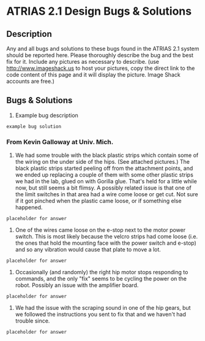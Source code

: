 # ATRIAS 2.1 Design Bugs & Solutions #

## Description ##

Any and all bugs and solutions to these bugs found in the ATRIAS 2.1 system should be reported here. Please thoroughly describe the bug and the best fix for it. Include any pictures as necessary to describe. (use http://www.imageshack.us to host your pictures, copy the direct link to the code content of this page and it will display the picture. Image Shack accounts are free.)


## Bugs & Solutions ##

  1. Example bug description
```
example bug solution
```

### From Kevin Galloway at Univ. Mich. ###

  1. We had some trouble with the black plastic strips which contain some of the wiring on the under side of the hips. (See attached pictures.) The black plastic strips started peeling off from the attachment points, and we ended up replacing a couple of them with some other plastic strips we had in the lab, glued on with Gorilla glue. That's held for a little while now, but still seems a bit flimsy. A possibly related issue is that one of the limit switches in that area had a wire come loose or get cut. Not sure if it got pinched when the plastic came loose, or if something else happened.
```
placeholder for answer
```
  1. One of the wires came loose on the e-stop next to the motor power switch. This is most likely because the velcro strips had come loose (i.e. the ones that hold the mounting face with the power switch and e-stop) and so any vibration would cause that plate to move a lot.
```
placeholder for answer
```
  1. Occasionally (and randomly) the right hip motor stops responding to commands, and the only "fix" seems to be cycling the power on the robot. Possibly an issue with the amplifier board.
```
placeholder for answer
```
  1. We had the issue with the scraping sound in one of the hip gears, but we followed the instructions you sent to fix that and we haven't had trouble since.
```
placeholder for answer
```